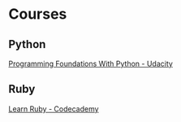﻿# Courses

## Python

[Programming Foundations With Python - Udacity](https://udacity.com/course/programming-foundations-with-python--ud036)

## Ruby

[Learn Ruby - Codecademy](https://www.codecademy.com/learn/learn-ruby)
